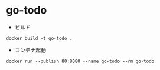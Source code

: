 # go-todo

- ビルド

```
docker build -t go-todo .
```

- コンテナ起動

```
docker run --publish 80:8080 --name go-todo --rm go-todo
```
